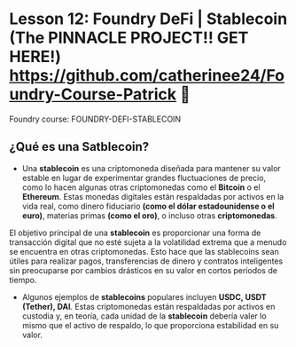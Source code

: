 # Lesson 12: Foundry DeFi | Stablecoin (The PINNACLE PROJECT!! GET HERE!) https://github.com/catherinee24/Foundry-Course-Patrick 🤩

Foundry course: FOUNDRY-DEFI-STABLECOIN

## ¿Qué es una Satblecoin?
- Una **stablecoin** es una criptomoneda diseñada para mantener su valor estable en lugar de experimentar grandes fluctuaciones de precio, como lo hacen algunas otras criptomonedas como el **Bitcoin** o el **Ethereum**. Estas monedas digitales están respaldadas por activos en la vida real, como dinero fiduciario **(como el dólar estadounidense o el euro)**, materias primas **(como el oro)**, o incluso otras **criptomonedas**.

El objetivo principal de una **stablecoin** es proporcionar una forma de transacción digital que no esté sujeta a la volatilidad extrema que a menudo se encuentra en otras criptomonedas. Esto hace que las stablecoins sean útiles para realizar pagos, transferencias de dinero y contratos inteligentes sin preocuparse por cambios drásticos en su valor en cortos períodos de tiempo.

- Algunos ejemplos de **stablecoins** populares incluyen **USDC, USDT (Tether), DAI**. Estas criptomonedas están respaldadas por activos en custodia y, en teoría, cada unidad de la **stablecoin** debería valer lo mismo que el activo de respaldo, lo que proporciona estabilidad en su valor.